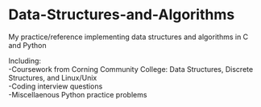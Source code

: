 # Data-Structures-and-Algorithms
My practice/reference implementing data structures and algorithms in C and Python<br>

Including: <br>
-Coursework from Corning Community College: Data Structures, Discrete Structures, and Linux/Unix <br>
-Coding interview questions <br>
-Miscellaenous Python practice problems <br>

